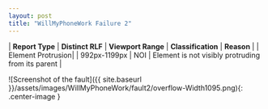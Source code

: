 ```yaml
---
layout: post
title: "WillMyPhoneWork Failure 2"
---
```

| **Report Type** | **Distinct RLF** | **Viewport Range** | **Classification** | **Reason** |
| Element Protrusion|  | 992px-1199px | NOI | Element is not visibly protruding from its parent | 

![Screenshot of the fault]({{ site.baseurl }}/assets/images/WillMyPhoneWork/fault2/overflow-Width1095.png){: .center-image }